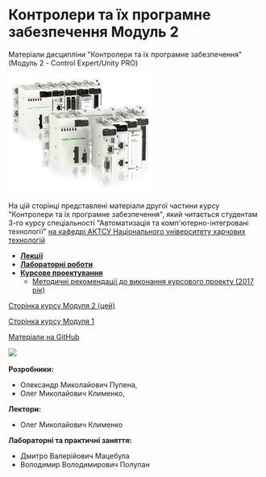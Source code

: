 # Контролери та їх програмне забезпечення Модуль 2
Матеріали дисципліни "Контролери та їх програмне забезпечення" (Модуль 2 - Control Expert/Unity PRO)

![](media/1.png)

На цій сторінці представлені матеріали другої частини курсу "Контролери та їх програмне забезпечення", який читається студентам 3-го курсу спеціальності "Автоматизація та комп'ютерно-інтегровані технології" [на кафедрі АКТСУ Національного університету харчових технологій](http://www.iasu-nuft.pp.ua/) 

- [**Лекції**](lec/README.md)
- [**Лабораторні роботи**](lab/README.md)
- [**Курсове проектування**](kurs/README.md)
  - [Методичні рекомендації до виконання курсового проекту (2017 рік)](kurs/metod2017/README.md)

[Сторінка курсу Модуля 2 (цей)](https://romamirkevich.github.io/PLCBeginner/)

[Сторінка курсу Модуля 1](https://romamirkevich.github.io/PLCBeginner/)



[Матеріали на GitHub](https://github.com/pupenasan/kpz2)

![](G:\san\AKIT\ДИСЦИП\кпз\GitVer\media\1.png)

**Розробники:**

- Олександр Миколайович Пупена, 
- Олег Миколайович Клименко, 

**Лектори:** 

- Олег Миколайович Клименко

**Лабораторні та практичні заняття:**

- Дмитро Валерійович Мацебула
- Володимир Володимирович Полупан

